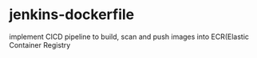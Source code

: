 # jenkins-dockerfile
implement CICD pipeline to build, scan and push images into ECR(Elastic Container Registry
